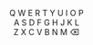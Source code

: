 <link rel="stylesheet" href="style.css">

<div style="text-align: center; touch-action: manipulation;">
    <p id="puzzle-clue"></p>
    <p id="puzzle-solution"></p>
    <p id="keyboard">
        <span id="Q" class="tile tile-unsolved">Q</span>
        <span id="W" class="tile tile-unsolved">W</span>
        <span id="E" class="tile tile-unsolved">E</span>
        <span id="R" class="tile tile-unsolved">R</span>
        <span id="T" class="tile tile-unsolved">T</span>
        <span id="Y" class="tile tile-unsolved">Y</span>
        <span id="U" class="tile tile-unsolved">U</span>
        <span id="I" class="tile tile-unsolved">I</span>
        <span id="O" class="tile tile-unsolved">O</span>
        <span id="P" class="tile tile-unsolved">P</span>
        <br />
        <span id="A" class="tile tile-unsolved">A</span>
        <span id="S" class="tile tile-unsolved">S</span>
        <span id="D" class="tile tile-unsolved">D</span>
        <span id="F" class="tile tile-unsolved">F</span>
        <span id="G" class="tile tile-unsolved">G</span>
        <span id="H" class="tile tile-unsolved">H</span>
        <span id="J" class="tile tile-unsolved">J</span>
        <span id="K" class="tile tile-unsolved">K</span>
        <span id="L" class="tile tile-unsolved">L</span>
        <br />
        <span id="Z" class="tile tile-unsolved">Z</span>
        <span id="X" class="tile tile-unsolved">X</span>
        <span id="C" class="tile tile-unsolved">C</span>
        <span id="V" class="tile tile-unsolved">V</span>
        <span id="B" class="tile tile-unsolved">B</span>
        <span id="N" class="tile tile-unsolved">N</span>
        <span id="M" class="tile tile-unsolved">M</span>
        <span id="backspace" class="tile tile-unsolved" style="width: auto;">&#x232B;</span>
    </p>
</div>

<script src="src/main.js"></script>
